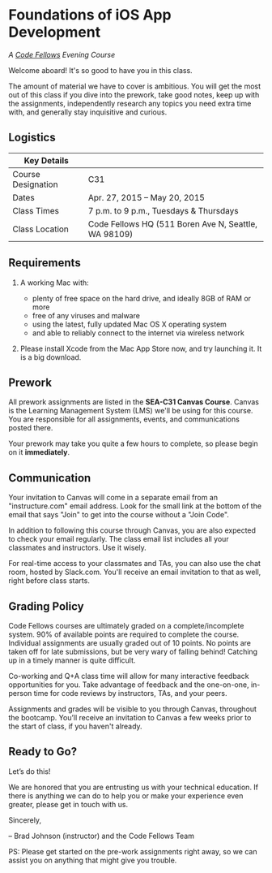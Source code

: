 # Foundations of iOS App Development
_A [Code Fellows](http://codefellows.com) Evening Course_

Welcome aboard! It's so good to have you in this class.

The amount of material we have to cover is ambitious. You will get the most out of this class if you dive into the prework, take good notes, keep up with the assignments, independently research any topics you need extra time with, and generally stay inquisitive and curious.

## Logistics

Key Details | |
--- | ---
Course Designation | C31
Dates | Apr. 27, 2015 &ndash; May 20, 2015
Class Times | 7 p.m. to 9 p.m., Tuesdays &amp; Thursdays
Class Location | Code Fellows HQ (511 Boren Ave N, Seattle, WA 98109)


## Requirements

 1. A working Mac with:
    - plenty of free space on the hard drive, and ideally 8GB of RAM or more
    - free of any viruses and malware
    - using the latest, fully updated Mac OS X operating system
    - and able to reliably connect to the internet via wireless network

 2. Please install Xcode from the Mac App Store now, and try launching it. It is a big download.

## Prework

All prework assignments are listed in the __SEA-C31 Canvas Course__. Canvas is the Learning Management System (LMS) we'll be using for this course. You are responsible for all assignments, events, and communications posted there.

Your prework may take you quite a few hours to complete, so please begin on it **immediately**.

## Communication

Your invitation to Canvas will come in a separate email from an "instructure.com" email address. Look for the small link at the bottom of the email that says "Join" to get into the course without a "Join Code".

In addition to following this course through Canvas, you are also expected to check your email regularly. The class email list includes all your classmates and instructors. Use it wisely.

For real-time access to your classmates and TAs, you can also use the chat room, hosted by Slack.com. You'll receive an email invitation to that as well, right before class starts.


## Grading Policy

Code Fellows courses are ultimately graded on a complete/incomplete system. 90% of available points are required to complete the course. Individual assignments are usually graded out of 10 points. No points are taken off for late submissions, but be very wary of falling behind! Catching up in a timely manner is quite difficult.

Co-working and Q+A class time will allow for many interactive feedback opportunities for you. Take advantage of feedback and the one-on-one, in-person time for code reviews by instructors, TAs, and your peers.

Assignments and grades will be visible to you through Canvas, throughout the bootcamp. You’ll receive an invitation to Canvas a few weeks prior to the start of class, if you haven't already.

## Ready to Go?

Let’s do this!

We are honored that you are entrusting us with your technical education. If there is anything we can do to help you or make your experience even greater, please get in touch with us.

Sincerely,

&ndash; Brad Johnson (instructor) and the Code Fellows Team

PS: Please get started on the pre-work assignments right away, so we can assist you on anything that might give you trouble.
